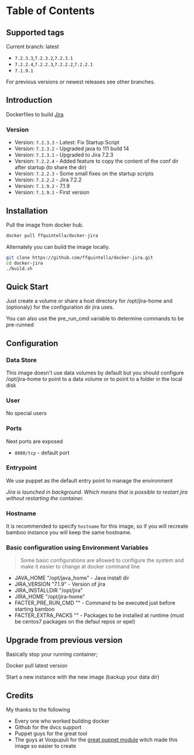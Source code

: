 # Table of Contents


## Supported tags

Current branch: latest

*  `7.2.3.3`,`7.2.3.2`,`7.2.3.1`
*  `7.2.2.4`,`7.2.2.3`,`7.2.2.2`,`7.2.2.1`
*  `7.1.9.1`

For previous versions or newest releases see other branches.

## Introduction


Dockerfiles to build [Jira](https://www.atlassian.com/software/jira)


### Version
* Version: `7.2.3.3` - Latest: Fix Startup Script
* Version: `7.2.3.2` - Upgraded java to 111 build 14
* Version: `7.2.3.1` - Upgraded to Jira 7.2.3
* Version: `7.2.2.4` - Added feature to copy the content of the conf dir after startup (to share the dir)
* Version: `7.2.2.3` - Some small fixes on the startup scripts
* Version: `7.2.2.2` - Jira 7.2.2
* Version: `7.1.9.2` - 7.1.9
* Version: `7.1.9.1` - First version


## Installation

Pull the image from docker hub.

```bash
docker pull ffquintella/docker-jira
```

Alternately you can build the image locally.

```bash
git clone https://github.com/ffquintella/docker-jira.git
cd docker-jira
./build.sh
```

## Quick Start

Just create a volume or share a host directory for /opt/jira-home and (optionaly) for the configuration dir
jira uses.

You can also use the pre_run_cmd variable to determine commands to be pre-runned


## Configuration

### Data Store

This image doesn't use data volumes by default but you should configure /opt/jira-home to point to a data volume or to point to a folder in the local disk

### User

No special users

### Ports

Next ports are exposed

* `8080/tcp` - default port


### Entrypoint

We use puppet as the default entry point to manage the environment

*Jira is launched in background. Which means that is possible to restart jira without restarting the container.*

### Hostname

It is recommended to specify `hostname` for this image, so if you will recreate bamboo instance you will keep the same hostname.

### Basic configuration using Environment Variables

> Some basic configurations are allowed to configure the system and make it easier to change at docker command line

* JAVA_HOME "/opt/java_home" - Java install dir
* JIRA_VERSION "7.1.9" - Version of jira
* JIRA_INSTALLDIR "/opt/jira"
* JIRA_HOME "/opt/jira-home"
* FACTER_PRE_RUN_CMD "" - Command to be executed just before starting bamboo
* FACTER_EXTRA_PACKS "" - Packages to be installed at runtime (must be centos7 packages on the defaul repos or epel)


## Upgrade from previous version

Basically stop your running container;

Docker pull latest version

Start a new instance with the new image (backup your data dir)

## Credits

My thanks to the following

- Every one who worked building docker
- Github for the dvcs support
- Puppet guys for the great tool
- The guys at Voxpupuli for the [great puppet module](https://github.com/voxpupuli/puppet-jira) witch made this image so easier to create
